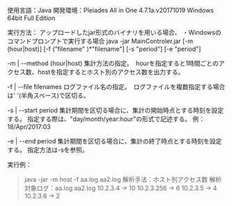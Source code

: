 使用言語：Java
開発環境：Pleiades All in One 4.7.1a.v20171019 Windows 64bit Full Edition


実行方法：
アップロードしたjar形式のバイナリを用いる場合、
・Windowsのコマンドプロンプトで実行する場合
  java -jar MainControler.jar [-m (hour|host)] [-f ("filename" )*"filename"]
                              [-s "period"] [-e "period"]
                              
  -m | --method (hour|host)
    集計方法の指定。　hourを指定すると1時間ごとのアクセス数、hostを指定するとホスト別のアクセス数を出力する。
    
  -f | --file filenames
    ログファイル名の指定。　ログファイルを複数指定する場合は' '(半角スペース)で区切る。
    
  -s | --start period
    集計期間を区切る場合に、集計の開始時点とする時刻を設定する。
    指定する際は、"day/month/year:hour"の形式で記述する。
    例：18/Apr/2017:03
    
  -e | --end period
    集計期間を区切る場合に、集計の終了時点とする時刻を設定する。
    指定方法は-sを参照。
    
    
実行例：
> java -jar -m host -f aa.log aa2.log
解析手法：ホスト別アクセス数
解析対象ログ：aa.log aa2.log
10.2.3.4 -> 10
10.2.3.256 -> 6
10.2.3.5 -> 4
10.2.3.6 -> 2
